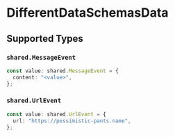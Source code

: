 # DifferentDataSchemasData


## Supported Types

### `shared.MessageEvent`

```typescript
const value: shared.MessageEvent = {
  content: "<value>",
};
```

### `shared.UrlEvent`

```typescript
const value: shared.UrlEvent = {
  url: "https://pessimistic-pants.name",
};
```

